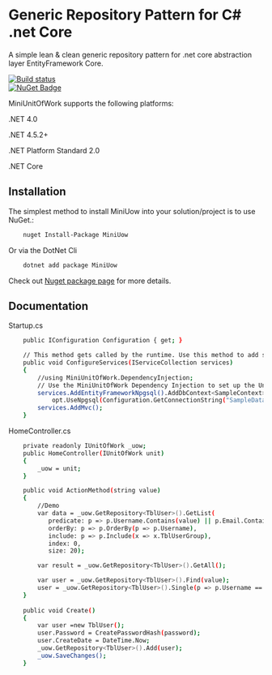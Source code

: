 # Generic Repository Pattern for C# .net Core

A simple lean & clean generic repository pattern for .net core  abstraction layer EntityFramework Core.

[![Build status](https://ci.appveyor.com/api/projects/status/kju8o0abk7yiep22/branch/master?svg=true)](https://ci.appveyor.com/project/canhhungit/miniunitofwork/branch/master)   
[![NuGet Badge](https://buildstats.info/nuget/MiniUow)](https://www.nuget.org/packages/MiniUow/)

MiniUnitOfWork supports the following platforms:

.NET 4.0

.NET 4.5.2+

.NET Platform Standard 2.0

.NET Core

## Installation

The simplest method to install MiniUow into your solution/project is to use NuGet.:

```bash
    nuget Install-Package MiniUow
```

Or via the DotNet Cli

```bash
    dotnet add package MiniUow
```

Check out [Nuget package page](https://www.nuget.org/packages/MiniUow/) for more details.

## Documentation 

Startup.cs
```bash
    public IConfiguration Configuration { get; }

    // This method gets called by the runtime. Use this method to add services to the container.
    public void ConfigureServices(IServiceCollection services)
    {
    	//using MiniUnitOfWork.DependencyInjection;
        // Use the MiniUnitOfWork Dependency Injection to set up the Unit of Work
        services.AddEntityFrameworkNpgsql().AddDbContext<SampleContext>(opt =>
            opt.UseNpgsql(Configuration.GetConnectionString("SampleDatabase"))).AddUnitOfWork<SampleContext>();
        services.AddMvc();
    }
```

HomeController.cs
```bash
    private readonly IUnitOfWork _uow;
    public HomeController(IUnitOfWork unit)
    {
        _uow = unit;
    }

    public void ActionMethod(string value)
    {
        //Demo
        var data = _uow.GetRepository<TblUser>().GetList(
           predicate: p => p.Username.Contains(value) || p.Email.Contains(value) || p.Name.Contains(value),
           orderBy: p => p.OrderBy(p => p.Username),
           include: p => p.Include(x => x.TblUserGroup),
           index: 0,
           size: 20);

        var result = _uow.GetRepository<TblUser>().GetAll();

        var user = _uow.GetRepository<TblUser>().Find(value);
        user = _uow.GetRepository<TblUser>().Single(p => p.Username == value);
    }
    
    public void Create()
	{
	    var user =new TblUser();
	    user.Password = CreatePasswordHash(password);
	    user.CreateDate = DateTime.Now;
	    _uow.GetRepository<TblUser>().Add(user);
	    _uow.SaveChanges();
	}
```

	
	
	
	
	
	
